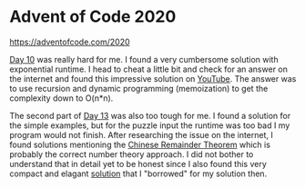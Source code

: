 # Advent of Code 2020

https://adventofcode.com/2020

[Day 10](https://adventofcode.com/2020/day/10) was really hard for me.
I found a very cumbersome solution with exponential runtime.
I head to cheat a little bit and check for an answer on the internet and found
this impressive solution on  [YouTube](https://www.youtube.com/watch?v=cE88K2kFZn0).
The answer was to use recursion and dynamic programming (memoization) to get the
complexity down to O(n*n).

The second part of [Day 13](https://adventofcode.com/2020) was also too tough for me.
I found a solution for the simple examples, but for the puzzle input the runtime
was too bad I my program would not finish.
After researching the issue on the internet, I found solutions mentioning the
[Chinese Remainder Theorem](https://en.wikipedia.org/wiki/Chinese_remainder_theorem)
which is probably the correct number theory approach. I did not bother to understand
that in detail yet to be honest since I also found this very compact and elagant
[solution](https://github.com/Chrinkus/advent-of-code-2020/blob/main/src/day13.cpp)
that I "borrowed" for my solution then.
